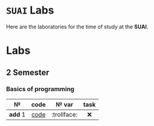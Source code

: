 # `SUAI` Labs
Here are the laboratories for the time of study at the __SUAI__.
# Labs

## 2 Semester
### Basics of programming
| № | code | № var | task |
| :---: | :---: | :---: | :---: |
| __add__ 1 | [code](OP/2семестр_доп_задание1/source_code.cpp) |:trollface:| :x: |
